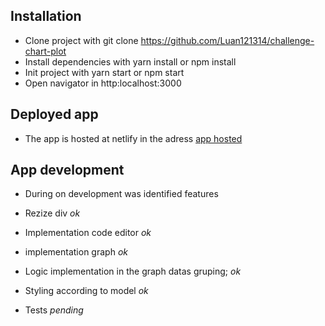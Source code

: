 
## Installation

- Clone project with git clone https://github.com/Luan121314/challenge-chart-plot
- Install dependencies with yarn install or npm install
- Init project with yarn start or npm start
- Open navigator in http:localhost:3000


## Deployed app

- The app is hosted at netlify in the adress  [app hosted](https://chartplotchallenge.netlify.app/)

## App development

 - During on development was identified features

 - Rezize div *ok*
 - Implementation code editor *ok*
 - implementation graph *ok*
 - Logic implementation in the graph datas gruping; *ok*
 - Styling according to model *ok*
 - Tests *pending* 

